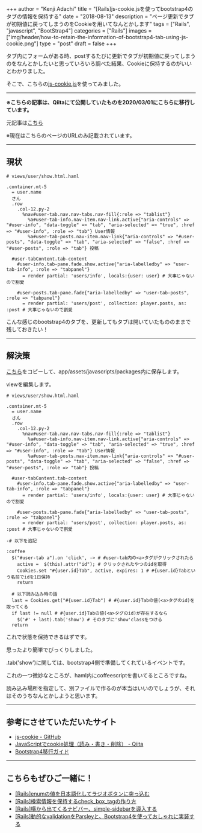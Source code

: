 +++
author = "Kenji Adachi"
title = "[Rails]js-cookie.jsを使ってbootstrap4のタブの情報を保持する"
date = "2018-08-13"
description = "ページ更新でタブが初期値に戻ってしまうのをCookieを用いてなんとかします"
tags = ["Rails", "javascript", "BootStrap4"]
categories = ["Rails"]
images  = ["img/header/how-to-retain-the-information-of-bootstrap4-tab-using-js-cookie.png"]
type = "post"
draft =  false
+++

タブ内にフォームがある時、postするたびに更新でタブが初期値に戻ってしまうのをなんとかしたいと思っていろいろ調べた結果、Cookieに保持するのがいいとわかりました。

そこで、こちらの[js-cookie.js](https://github.com/js-cookie/js-cookie)を使ってみました。

--------

**※こちらの記事は、Qiitaにて公開していたものを2020/03/01にこちらに移行しています。**

元記事は[こちら](https://qiita.com/dach1_ken/items/f8c67a1e08fac5b46cb3)

※現在はこちらのページのURLのみ記載されています。

---------

## 現状

```html.haml
# views/user/show.html.haml

.container.mt-5
  = user.name
  さん
  .row
    .col-12.py-2
      %nav#user-tab.nav.nav-tabs.nav-fill{:role => "tablist"}
        %a#user-tab-info.nav-item.nav-link.active{"aria-controls" => "#user-info", "data-toggle" => "tab", "aria-selected" => "true", :href => "#user-info", :role => "tab"} User情報
        %a#user-tab-posts.nav-item.nav-link{"aria-controls" => "#user-posts", "data-toggle" => "tab", "aria-selected" => "false", :href => "#user-posts", :role => "tab"} 投稿

  #user-tabContent.tab-content
    #user-info.tab-pane.fade.show.active{"aria-labelledby" => "user-tab-info", :role => "tabpanel"}
      = render partial: 'users/info', locals:{user: user} # 大事じゃないので割愛

    #user-posts.tab-pane.fade{"aria-labelledby" => "user-tab-posts", :role => "tabpanel"}
      = render partial: 'users/post', collection: player.posts, as: :post # 大事じゃないので割愛

```

こんな感じのbootstrap4のタブを、更新してもタブは開いていたもののままで残しておきたい！

---------

## 解決策

[こちら](https://github.com/js-cookie/js-cookie/blob/latest/src/js.cookie.js)をコピーして、app/assets/javascripts/packages内に保存します。

viewを編集します。

```html.haml
# views/user/show.html.haml

.container.mt-5
  = user.name
  さん
  .row
    .col-12.py-2
      %nav#user-tab.nav.nav-tabs.nav-fill{:role => "tablist"}
        %a#user-tab-info.nav-item.nav-link.active{"aria-controls" => "#user-info", "data-toggle" => "tab", "aria-selected" => "true", :href => "#user-info", :role => "tab"} User情報
        %a#user-tab-posts.nav-item.nav-link{"aria-controls" => "#user-posts", "data-toggle" => "tab", "aria-selected" => "false", :href => "#user-posts", :role => "tab"} 投稿

  #user-tabContent.tab-content
    #user-info.tab-pane.fade.show.active{"aria-labelledby" => "user-tab-info", :role => "tabpanel"}
      = render partial: 'users/info', locals:{user: user} # 大事じゃないので割愛

    #user-posts.tab-pane.fade{"aria-labelledby" => "user-tab-posts", :role => "tabpanel"}
      = render partial: 'users/post', collection: player.posts, as: :post # 大事じゃないので割愛

-# 以下を追記

:coffee
  $("#user-tab a").on 'click', -> # #user-tab内の<a>タグがクリックされたら
    active =  $(this).attr("id"); # クリックされたやつのidを取得
    Cookies.set "#{user.id}Tab", active, expires: 1 # #{user.id}Tabという名前でidを1日保持
    return

  # 以下読み込み時の話
  last = Cookies.get("#{user.id}Tab") # #{user.id}Tabの値(<a>タグのid)を取ってくる
  if last != null # #{user.id}Tabの値(<a>タグのid)が存在するなら
    $('#' + last).tab('show') # そのタブに'show'classをつける
  return

```

これで状態を保持できるはずです。

思ったより簡単でびっくりしました。

.tab('show')に関しては、bootstrap4側で準備してくれているイベントです。

これの一つ微妙なところが、haml内にcoffeescriptを書いてるところですね。

読み込み場所を指定して、別ファイルで作るのが本当はいいのでしょうが、それはそのうちなんとかしようと思います。

-------

## 参考にさせていただいたサイト

- [js-cookie - GitHub](https://github.com/js-cookie/js-cookie)
- [JavaScriptでcookie処理（読み・書き・削除） - Qiita](https://qiita.com/takanorip/items/4e23b803bb1393176636)
- [Bootstrap4移行ガイド](http://cccabinet.jpn.org/bootstrap4/components/navs#using-data-attributes)

-------

## こちらもぜひご一緒に！

- [[Rails]enumの値を日本語化してラジオボタンに突っ込む](../../blog/how-to-create-radio-button-using-enum/)
- [[Rails]検索情報を保持するcheck_box_tagの作り方](../../blog/how-to-create-check_box_tag/)
- [[Rails]横から出てくるナビバー、simple-sidebarを導入する](../../blog/how-to-install-simple-sidebar/)
- [[Rails]動的なvalidationをParsleyと、Bootstrap4を使っておしゃれに実装する](../../blog/how-to-use-parsely-in-rails/)

